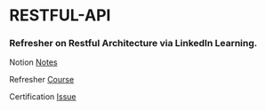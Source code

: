 # RESTFUL-API
### Refresher on Restful Architecture via LinkedIn Learning. 

Notion [Notes](https://fazal-elahi.notion.site/RESTFUL-API-3ed45e41158240d99e103dc92d520131)

Refresher [Course](https://www.linkedin.com/learning/paths/become-a-restful-api-developer)

Certification [Issue]()
